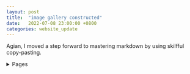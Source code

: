 ```yaml
---
layout: post
title:  "image gallery constructed"
date:   2022-07-08 23:00:00 +0800
categories: website_update
---
```

Agian, I moved a step forward to mastering markdown by using skilfful copy-pasting.
<details><summary>Pages</summary>
  
  <details><summary>log folder</summary>
    
    <details><summary>CLICK ME</summary>
      log.js
      log.json
      log.wxml
      log.wxss
    </details>
    
  </details>
   
  
</details>
